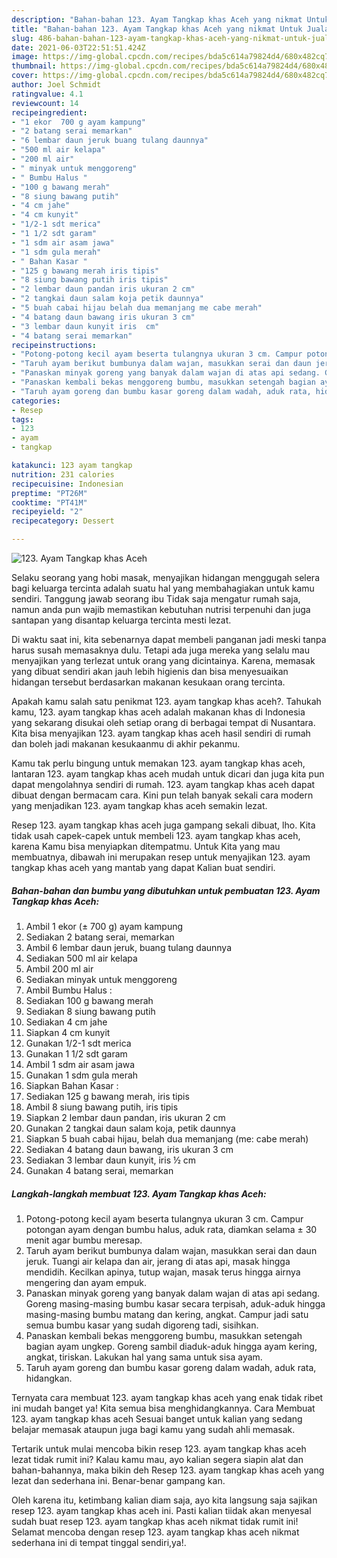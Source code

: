 ```yaml
---
description: "Bahan-bahan 123. Ayam Tangkap khas Aceh yang nikmat Untuk Jualan"
title: "Bahan-bahan 123. Ayam Tangkap khas Aceh yang nikmat Untuk Jualan"
slug: 486-bahan-bahan-123-ayam-tangkap-khas-aceh-yang-nikmat-untuk-jualan
date: 2021-06-03T22:51:51.424Z
image: https://img-global.cpcdn.com/recipes/bda5c614a79824d4/680x482cq70/123-ayam-tangkap-khas-aceh-foto-resep-utama.jpg
thumbnail: https://img-global.cpcdn.com/recipes/bda5c614a79824d4/680x482cq70/123-ayam-tangkap-khas-aceh-foto-resep-utama.jpg
cover: https://img-global.cpcdn.com/recipes/bda5c614a79824d4/680x482cq70/123-ayam-tangkap-khas-aceh-foto-resep-utama.jpg
author: Joel Schmidt
ratingvalue: 4.1
reviewcount: 14
recipeingredient:
- "1 ekor  700 g ayam kampung"
- "2 batang serai memarkan"
- "6 lembar daun jeruk buang tulang daunnya"
- "500 ml air kelapa"
- "200 ml air"
- " minyak untuk menggoreng"
- " Bumbu Halus "
- "100 g bawang merah"
- "8 siung bawang putih"
- "4 cm jahe"
- "4 cm kunyit"
- "1/2-1 sdt merica"
- "1 1/2 sdt garam"
- "1 sdm air asam jawa"
- "1 sdm gula merah"
- " Bahan Kasar "
- "125 g bawang merah iris tipis"
- "8 siung bawang putih iris tipis"
- "2 lembar daun pandan iris ukuran 2 cm"
- "2 tangkai daun salam koja petik daunnya"
- "5 buah cabai hijau belah dua memanjang me cabe merah"
- "4 batang daun bawang iris ukuran 3 cm"
- "3 lembar daun kunyit iris  cm"
- "4 batang serai memarkan"
recipeinstructions:
- "Potong-potong kecil ayam beserta tulangnya ukuran 3 cm. Campur potongan ayam dengan bumbu halus, aduk rata, diamkan selama ± 30 menit agar bumbu meresap."
- "Taruh ayam berikut bumbunya dalam wajan, masukkan serai dan daun jeruk. Tuangi air kelapa dan air, jerang di atas api, masak hingga mendidih. Kecilkan apinya, tutup wajan, masak terus hingga airnya mengering dan ayam empuk."
- "Panaskan minyak goreng yang banyak dalam wajan di atas api sedang. Goreng masing-masing bumbu kasar secara terpisah, aduk-aduk hingga masing-masing bumbu matang dan kering, angkat. Campur jadi satu semua bumbu kasar yang sudah digoreng tadi, sisihkan."
- "Panaskan kembali bekas menggoreng bumbu, masukkan setengah bagian ayam ungkep. Goreng sambil diaduk-aduk hingga ayam kering, angkat, tiriskan. Lakukan hal yang sama untuk sisa ayam."
- "Taruh ayam goreng dan bumbu kasar goreng dalam wadah, aduk rata, hidangkan."
categories:
- Resep
tags:
- 123
- ayam
- tangkap

katakunci: 123 ayam tangkap 
nutrition: 231 calories
recipecuisine: Indonesian
preptime: "PT26M"
cooktime: "PT41M"
recipeyield: "2"
recipecategory: Dessert

---
```



![123. Ayam Tangkap khas Aceh](https://img-global.cpcdn.com/recipes/bda5c614a79824d4/680x482cq70/123-ayam-tangkap-khas-aceh-foto-resep-utama.jpg)

Selaku seorang yang hobi masak, menyajikan hidangan menggugah selera bagi keluarga tercinta adalah suatu hal yang membahagiakan untuk kamu sendiri. Tanggung jawab seorang ibu Tidak saja mengatur rumah saja, namun anda pun wajib memastikan kebutuhan nutrisi terpenuhi dan juga santapan yang disantap keluarga tercinta mesti lezat.

Di waktu  saat ini, kita sebenarnya dapat membeli panganan jadi meski tanpa harus susah memasaknya dulu. Tetapi ada juga mereka yang selalu mau menyajikan yang terlezat untuk orang yang dicintainya. Karena, memasak yang dibuat sendiri akan jauh lebih higienis dan bisa menyesuaikan hidangan tersebut berdasarkan makanan kesukaan orang tercinta. 



Apakah kamu salah satu penikmat 123. ayam tangkap khas aceh?. Tahukah kamu, 123. ayam tangkap khas aceh adalah makanan khas di Indonesia yang sekarang disukai oleh setiap orang di berbagai tempat di Nusantara. Kita bisa menyajikan 123. ayam tangkap khas aceh hasil sendiri di rumah dan boleh jadi makanan kesukaanmu di akhir pekanmu.

Kamu tak perlu bingung untuk memakan 123. ayam tangkap khas aceh, lantaran 123. ayam tangkap khas aceh mudah untuk dicari dan juga kita pun dapat mengolahnya sendiri di rumah. 123. ayam tangkap khas aceh dapat dibuat dengan bermacam cara. Kini pun telah banyak sekali cara modern yang menjadikan 123. ayam tangkap khas aceh semakin lezat.

Resep 123. ayam tangkap khas aceh juga gampang sekali dibuat, lho. Kita tidak usah capek-capek untuk membeli 123. ayam tangkap khas aceh, karena Kamu bisa menyiapkan ditempatmu. Untuk Kita yang mau membuatnya, dibawah ini merupakan resep untuk menyajikan 123. ayam tangkap khas aceh yang mantab yang dapat Kalian buat sendiri.

<!--inarticleads1-->

##### Bahan-bahan dan bumbu yang dibutuhkan untuk pembuatan 123. Ayam Tangkap khas Aceh:

1. Ambil 1 ekor (± 700 g) ayam kampung
1. Sediakan 2 batang serai, memarkan
1. Ambil 6 lembar daun jeruk, buang tulang daunnya
1. Sediakan 500 ml air kelapa
1. Ambil 200 ml air
1. Sediakan  minyak untuk menggoreng
1. Ambil  Bumbu Halus :
1. Sediakan 100 g bawang merah
1. Sediakan 8 siung bawang putih
1. Sediakan 4 cm jahe
1. Siapkan 4 cm kunyit
1. Gunakan 1/2-1 sdt merica
1. Gunakan 1 1/2 sdt garam
1. Ambil 1 sdm air asam jawa
1. Gunakan 1 sdm gula merah
1. Siapkan  Bahan Kasar :
1. Sediakan 125 g bawang merah, iris tipis
1. Ambil 8 siung bawang putih, iris tipis
1. Siapkan 2 lembar daun pandan, iris ukuran 2 cm
1. Gunakan 2 tangkai daun salam koja, petik daunnya
1. Siapkan 5 buah cabai hijau, belah dua memanjang (me: cabe merah)
1. Sediakan 4 batang daun bawang, iris ukuran 3 cm
1. Sediakan 3 lembar daun kunyit, iris ½ cm
1. Gunakan 4 batang serai, memarkan




<!--inarticleads2-->

##### Langkah-langkah membuat 123. Ayam Tangkap khas Aceh:

1. Potong-potong kecil ayam beserta tulangnya ukuran 3 cm. Campur potongan ayam dengan bumbu halus, aduk rata, diamkan selama ± 30 menit agar bumbu meresap.
1. Taruh ayam berikut bumbunya dalam wajan, masukkan serai dan daun jeruk. Tuangi air kelapa dan air, jerang di atas api, masak hingga mendidih. Kecilkan apinya, tutup wajan, masak terus hingga airnya mengering dan ayam empuk.
1. Panaskan minyak goreng yang banyak dalam wajan di atas api sedang. Goreng masing-masing bumbu kasar secara terpisah, aduk-aduk hingga masing-masing bumbu matang dan kering, angkat. Campur jadi satu semua bumbu kasar yang sudah digoreng tadi, sisihkan.
1. Panaskan kembali bekas menggoreng bumbu, masukkan setengah bagian ayam ungkep. Goreng sambil diaduk-aduk hingga ayam kering, angkat, tiriskan. Lakukan hal yang sama untuk sisa ayam.
1. Taruh ayam goreng dan bumbu kasar goreng dalam wadah, aduk rata, hidangkan.




Ternyata cara membuat 123. ayam tangkap khas aceh yang enak tidak ribet ini mudah banget ya! Kita semua bisa menghidangkannya. Cara Membuat 123. ayam tangkap khas aceh Sesuai banget untuk kalian yang sedang belajar memasak ataupun juga bagi kamu yang sudah ahli memasak.

Tertarik untuk mulai mencoba bikin resep 123. ayam tangkap khas aceh lezat tidak rumit ini? Kalau kamu mau, ayo kalian segera siapin alat dan bahan-bahannya, maka bikin deh Resep 123. ayam tangkap khas aceh yang lezat dan sederhana ini. Benar-benar gampang kan. 

Oleh karena itu, ketimbang kalian diam saja, ayo kita langsung saja sajikan resep 123. ayam tangkap khas aceh ini. Pasti kalian tiidak akan menyesal sudah buat resep 123. ayam tangkap khas aceh nikmat tidak rumit ini! Selamat mencoba dengan resep 123. ayam tangkap khas aceh nikmat sederhana ini di tempat tinggal sendiri,ya!.

